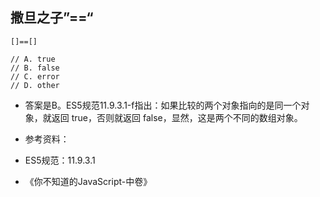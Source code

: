 ## 撒旦之子”==“

```
[]==[]

// A. true
// B. false
// C. error
// D. other
```

- 答案是B。ES5规范11.9.3.1-f指出：如果比较的两个对象指向的是同一个对象，就返回 true，否则就返回 false，显然，这是两个不同的数组对象。

- 参考资料：
- ES5规范：11.9.3.1
- 《你不知道的JavaScript-中卷》
